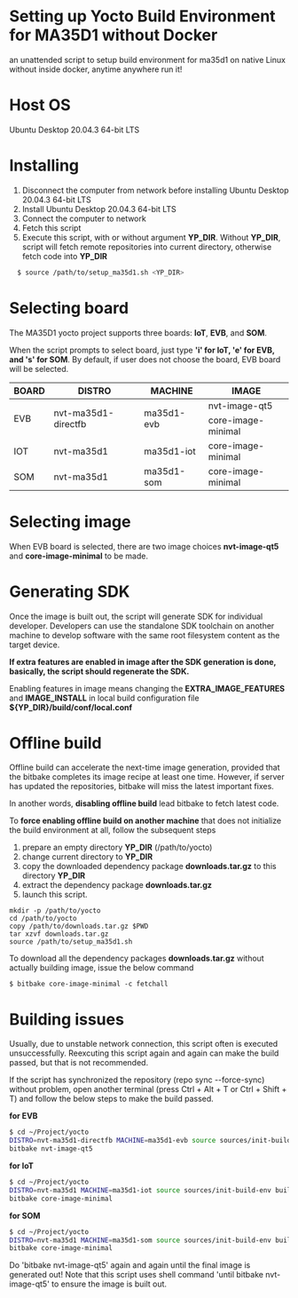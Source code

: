 # Setting up Yocto Build Environment for MA35D1 without Docker
 an unattended script to setup build environment for ma35d1 on native Linux without inside docker, anytime anywhere run it!

# Host OS
Ubuntu Desktop 20.04.3 64-bit LTS

# Installing
1. Disconnect the computer from network before installing Ubuntu Desktop 20.04.3 64-bit LTS
2. Install Ubuntu Desktop 20.04.3 64-bit LTS
3. Connect the computer to network
4. Fetch this script
5. Execute this script, with or without argument **YP_DIR**. Without **YP_DIR**, script will fetch remote repositories into current directory, otherwise fetch code into **YP_DIR**

```bash
  $ source /path/to/setup_ma35d1.sh <YP_DIR>
```

# Selecting board
The MA35D1 yocto project supports three boards: **IoT**, **EVB**, and **SOM**.

When the script prompts to select board, just type **'i' for IoT, 'e' for EVB, and 's' for SOM**. By default, if user does not choose the board, EVB board will be selected. 

<table>
  <thead>
    <tr>
      <th>BOARD</th>
      <th>DISTRO</th>
      <th>MACHINE</th>
      <th>IMAGE</th>
    </tr>
  </thead>
  <tbody>
    <tr>
      <td rowspan="2">EVB</td>
      <td rowspan="2">nvt-ma35d1-directfb</td>
      <td rowspan="2">ma35d1-evb</td>
      <td>nvt-image-qt5</td>
    </tr>
    <tr><td>core-image-minimal</td></tr>
   
   <tr>
      <td>IOT</td>
      <td>nvt-ma35d1</td>
      <td>ma35d1-iot</td>
      <td>core-image-minimal</td>
    </tr>
   
   <tr>
      <td>SOM</td>
      <td>nvt-ma35d1</td>
      <td>ma35d1-som</td>
      <td>core-image-minimal</td>
    </tr>
  
  </tbody>
</table>

# Selecting image
When EVB board is selected, there are two image choices **nvt-image-qt5** and **core-image-minimal** to be made.

# Generating SDK
Once the image is built out, the script will generate SDK for individual developer. Developers can use the standalone SDK toolchain on another machine to develop software with the same root filesystem content as the target device. 

**If extra features are enabled in image after the SDK generation is done, basically, the script should regenerate the SDK.**

Enabling features in image means changing the **EXTRA_IMAGE_FEATURES** and **IMAGE_INSTALL** in local build configuration file **${YP_DIR}/build/conf/local.conf**

# Offline build
Offline build can accelerate the next-time image generation, provided that the bitbake completes its image recipe at least one time. However, if server has updated the repositories, bitbake will miss the latest important fixes. 

In another words, **disabling offline build** lead bitbake to fetch latest code.

To **force enabling offline build on another machine** that does not initialize the build environment at all, follow the subsequent steps 
1. prepare an empty directory **YP_DIR** (/path/to/yocto)
2. change current directory to **YP_DIR**
3. copy the downloaded dependency package **downloads.tar.gz** to this directory **YP_DIR**
4. extract the dependency package **downloads.tar.gz**
5. launch this script.

```
mkdir -p /path/to/yocto
cd /path/to/yocto
copy /path/to/downloads.tar.gz $PWD
tar xzvf downloads.tar.gz
source /path/to/setup_ma35d1.sh
```

To download all the dependency packages **downloads.tar.gz** without actually building image, issue the below command

```
$ bitbake core-image-minimal -c fetchall
```

# Building issues
Usually, due to unstable network connection, this script often is executed unsuccessfully. Reexcuting this script again and again can make the build passed, but that is not recommended.

If the script has synchronized the repository (repo sync --force-sync) without problem, open another terminal (press Ctrl + Alt + T or Ctrl + Shift + T) and follow the below steps to make the build passed.

**for EVB**
```bash
$ cd ~/Project/yocto
DISTRO=nvt-ma35d1-directfb MACHINE=ma35d1-evb source sources/init-build-env build
bitbake nvt-image-qt5
```

**for IoT**
```bash
$ cd ~/Project/yocto
DISTRO=nvt-ma35d1 MACHINE=ma35d1-iot source sources/init-build-env build
bitbake core-image-minimal
```

**for SOM**
```bash
$ cd ~/Project/yocto
DISTRO=nvt-ma35d1 MACHINE=ma35d1-som source sources/init-build-env build
bitbake core-image-minimal
```

Do 'bitbake nvt-image-qt5' again and again until the final image is generated out! Note that this script uses shell command 'until bitbake nvt-image-qt5' to ensure the image is built out.
